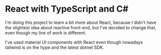 # React with TypeScript and C#

I'm doing this project to learn a bit more about React, because I didn't have the slightest idea about reactive front-end, but I've decided to change that, even though my line of work is different.

I've used material UI components with React even though nowadays tailwind is on the hype and the latest dotnet SDK.